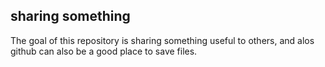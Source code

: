 ## sharing something 

The goal of this repository is sharing something useful to others, and alos github can also be a good place to save files.
